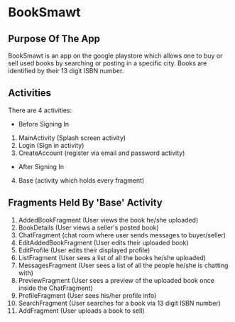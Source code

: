 # BookSmawt
## Purpose Of The App
BookSmawt is an app on the google playstore which allows one to buy or sell used books by searching or posting in a specific city. Books are identified by their 13 digit ISBN number.
## Activities
There are 4 activities:
- Before Signing In
1) MainActivity (Splash screen activity)
2) Login (Sign in activity)
3) CreateAccount (register via email and password activity)
- After Signing In
4) Base (activity which holds every fragment)
## Fragments Held By 'Base' Activity
1) AddedBookFragment (User views the book he/she uploaded)
2) BookDetails (User views a seller's posted book)
3) ChatFragment (chat room where user sends messages to buyer/seller)
4) EditAddedBookFragment (User edits their uploaded book)
5) EditProfile (User edits their displayed profile)
6) ListFragment (User sees a list of all the books he/she uploaded)
7) MessagesFragment (User sees a list of all the people he/she is chatting with)
8) PreviewFragment (User sees a preview of the uploaded book once inside the ChatFragment)
9) ProfileFragment (User sees his/her profile info)
10) SearchFragment (User searches for a book via 13 digit ISBN number)
11) AddFragment (User uploads a book to sell)





